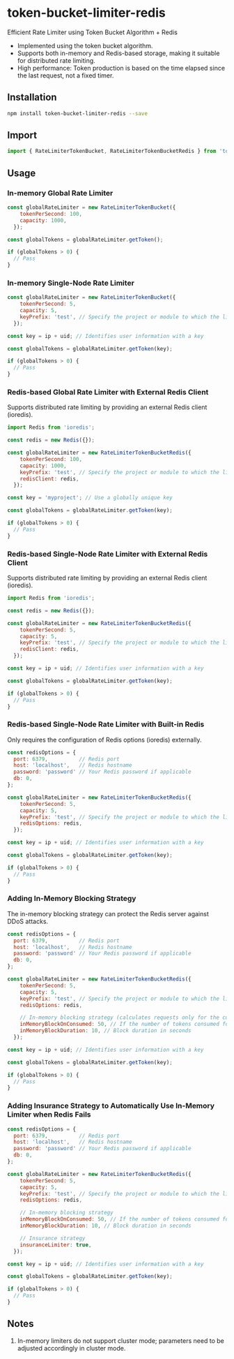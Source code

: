 # token-bucket-limiter-redis

Efficient Rate Limiter using Token Bucket Algorithm + Redis

- Implemented using the token bucket algorithm.
- Supports both in-memory and Redis-based storage, making it suitable for distributed rate limiting.
- High performance: Token production is based on the time elapsed since the last request, not a fixed timer.

## Installation

```bash
npm install token-bucket-limiter-redis --save
```

## Import

```js
import { RateLimiterTokenBucket, RateLimiterTokenBucketRedis } from 'token-bucket-limiter-redis';
```

## Usage

### In-memory Global Rate Limiter

```js
const globalRateLimiter = new RateLimiterTokenBucket({
    tokenPerSecond: 100,
    capacity: 1000,
  });

const globalTokens = globalRateLimiter.getToken();

if (globalTokens > 0) {
  // Pass
}
```

### In-memory Single-Node Rate Limiter

```js
const globalRateLimiter = new RateLimiterTokenBucket({
    tokenPerSecond: 5,
    capacity: 5,
    keyPrefix: 'test', // Specify the project or module to which the limiter belongs
  });

const key = ip + uid; // Identifies user information with a key

const globalTokens = globalRateLimiter.getToken(key);

if (globalTokens > 0) {
  // Pass
}
```

### Redis-based Global Rate Limiter with External Redis Client

Supports distributed rate limiting by providing an external Redis client (ioredis).

```js
import Redis from 'ioredis';

const redis = new Redis({});

const globalRateLimiter = new RateLimiterTokenBucketRedis({
    tokenPerSecond: 100,
    capacity: 1000,
    keyPrefix: 'test', // Specify the project or module to which the limiter belongs
    redisClient: redis,
  });

const key = 'myproject'; // Use a globally unique key

const globalTokens = globalRateLimiter.getToken(key);

if (globalTokens > 0) {
  // Pass
}
```

### Redis-based Single-Node Rate Limiter with External Redis Client

Supports distributed rate limiting by providing an external Redis client (ioredis).

```js
import Redis from 'ioredis';

const redis = new Redis({});

const globalRateLimiter = new RateLimiterTokenBucketRedis({
    tokenPerSecond: 5,
    capacity: 5,
    keyPrefix: 'test', // Specify the project or module to which the limiter belongs
    redisClient: redis,
  });

const key = ip + uid; // Identifies user information with a key

const globalTokens = globalRateLimiter.getToken(key);

if (globalTokens > 0) {
  // Pass
}
```

### Redis-based Single-Node Rate Limiter with Built-in Redis

Only requires the configuration of Redis options (ioredis) externally.

```js
const redisOptions = {
  port: 6379,          // Redis port
  host: 'localhost',   // Redis hostname
  password: 'password' // Your Redis password if applicable
  db: 0,
};

const globalRateLimiter = new RateLimiterTokenBucketRedis({
    tokenPerSecond: 5,
    capacity: 5,
    keyPrefix: 'test', // Specify the project or module to which the limiter belongs
    redisOptions: redis,
  });

const key = ip + uid; // Identifies user information with a key

const globalTokens = globalRateLimiter.getToken(key);

if (globalTokens > 0) {
  // Pass
}
```

### Adding In-Memory Blocking Strategy

The in-memory blocking strategy can protect the Redis server against DDoS attacks.

```js
const redisOptions = {
  port: 6379,          // Redis port
  host: 'localhost',   // Redis hostname
  password: 'password' // Your Redis password if applicable
  db: 0,
};

const globalRateLimiter = new RateLimiterTokenBucketRedis({
    tokenPerSecond: 5,
    capacity: 5,
    keyPrefix: 'test', // Specify the project or module to which the limiter belongs
    redisOptions: redis,

    // In-memory blocking strategy (calculates requests only for the current server, not distributed)
    inMemoryBlockOnConsumed: 50, // If the number of tokens consumed for a key in one minute exceeds 50, block requests for that key in memory, without making a Redis request, to prevent DDoS attacks
    inMemoryBlockDuration: 10, // Block duration in seconds
  });

const key = ip + uid; // Identifies user information with a key

const globalTokens = globalRateLimiter.getToken(key);

if (globalTokens > 0) {
  // Pass
}
```

### Adding Insurance Strategy to Automatically Use In-Memory Limiter when Redis Fails

```js
const redisOptions = {
  port: 6379,          // Redis port
  host: 'localhost',   // Redis hostname
  password: 'password' // Your Redis password if applicable
  db: 0,
};

const globalRateLimiter = new RateLimiterTokenBucketRedis({
    tokenPerSecond: 5,
    capacity: 5,
    keyPrefix: 'test', // Specify the project or module to which the limiter belongs
    redisOptions: redis,

    // In-memory blocking strategy
    inMemoryBlockOnConsumed: 50, // If the number of tokens consumed for a key in one minute exceeds 50, block requests for that key in memory, without making a Redis request, to prevent DDoS attacks
    inMemoryBlockDuration: 10, // Block duration in seconds

    // Insurance strategy
    insuranceLimiter: true,
  });

const key = ip + uid; // Identifies user information with a key

const globalTokens = globalRateLimiter.getToken(key);

if (globalTokens > 0) {
  // Pass
}
```

## Notes

1. In-memory limiters do not support cluster mode; parameters need to be adjusted accordingly in cluster mode.
